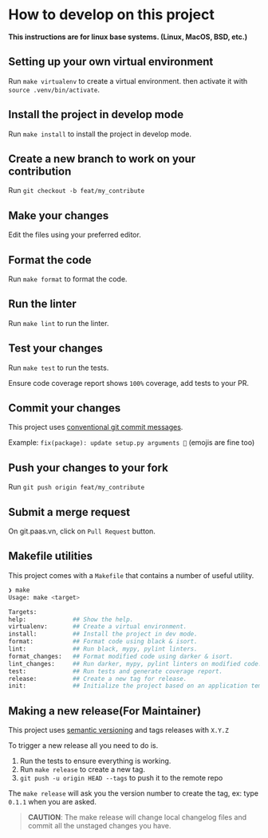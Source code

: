 # How to develop on this project


**This instructions are for linux base systems. (Linux, MacOS, BSD, etc.)**

## Setting up your own virtual environment

Run `make virtualenv` to create a virtual environment.
then activate it with `source .venv/bin/activate`.

## Install the project in develop mode

Run `make install` to install the project in develop mode.

## Create a new branch to work on your contribution

Run `git checkout -b feat/my_contribute`  
## Make your changes

Edit the files using your preferred editor.

## Format the code

Run `make format` to format the code.

## Run the linter

Run `make lint` to run the linter.

## Test your changes

Run `make test` to run the tests.

Ensure code coverage report shows `100%` coverage, add tests to your PR.


## Commit your changes

This project uses [conventional git commit messages](https://www.conventionalcommits.org/en/v1.0.0/).

Example: `fix(package): update setup.py arguments 🎉` (emojis are fine too)

## Push your changes to your fork

Run `git push origin feat/my_contribute`

## Submit a merge request

On git.paas.vn, click on `Pull Request` button.


## Makefile utilities

This project comes with a `Makefile` that contains a number of useful utility.

```bash 
❯ make
Usage: make <target>

Targets:
help:             ## Show the help.
virtualenv:       ## Create a virtual environment.
install:          ## Install the project in dev mode.
format:           ## Format code using black & isort.
lint:             ## Run black, mypy, pylint linters.
format_changes:   ## Format modified code using darker & isort.
lint_changes:     ## Run darker, mypy, pylint linters on modified code.
test:             ## Run tests and generate coverage report.
release:          ## Create a new tag for release.
init:             ## Initialize the project based on an application template.
```

## Making a new release(For Maintainer)

This project uses [semantic versioning](https://semver.org/) and tags releases with `X.Y.Z`  

To trigger a new release all you need to do is.

1. Run the tests to ensure everything is working.
2. Run `make release` to create a new tag.
3. `git push -u origin HEAD --tags` to push it to the remote repo

The `make release` will ask you the version number to create the tag, ex: type `0.1.1` when you are asked.

> **CAUTION**:  The make release will change local changelog files and commit all the unstaged changes you have.